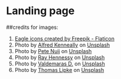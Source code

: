 # Landing page
##credits for images:
1. <a href="https://www.flaticon.com/free-icons/eagle" title="eagle icons">Eagle icons created by Freepik - Flaticon</a>
2. Photo by <a href="https://unsplash.com/@alken?utm_source=unsplash&utm_medium=referral&utm_content=creditCopyText">Alfred Kenneally</a> on <a href="https://unsplash.com/photos/CxZSjf6QGVU?utm_source=unsplash&utm_medium=referral&utm_content=creditCopyText">Unsplash</a>
3. Photo by <a href="https://unsplash.com/@pete_nuij?utm_source=unsplash&utm_medium=referral&utm_content=creditCopyText">Pete Nuij</a> on <a href="https://unsplash.com/photos/IYsvHuhVHPg?utm_source=unsplash&utm_medium=referral&utm_content=creditCopyText">Unsplash</a>
4. Photo by <a href="https://unsplash.com/@rayhennessy?utm_source=unsplash&utm_medium=referral&utm_content=creditCopyText">Ray Hennessy</a> on <a href="https://unsplash.com/photos/OjE4RtaibFc?utm_source=unsplash&utm_medium=referral&utm_content=creditCopyText">Unsplash</a>
5. Photo by <a href="https://unsplash.com/@deko_photo4?utm_source=unsplash&utm_medium=referral&utm_content=creditCopyText">Valdemaras D.</a> on <a href="https://unsplash.com/photos/VxN4P8nDTZE?utm_source=unsplash&utm_medium=referral&utm_content=creditCopyText">Unsplash</a>
6. Photo by <a href="https://unsplash.com/@t_lipke?utm_source=unsplash&utm_medium=referral&utm_content=creditCopyText">Thomas Lipke</a> on <a href="https://unsplash.com/photos/Xb8-etU90Ko?utm_source=unsplash&utm_medium=referral&utm_content=creditCopyText">Unsplash</a>
  